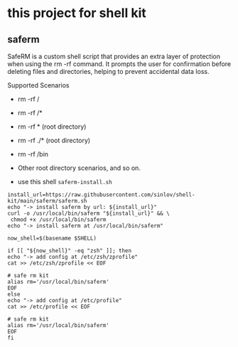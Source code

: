 # this project for shell kit

## saferm

SafeRM is a custom shell script that provides an extra layer of protection when using the rm -rf command. It prompts the user for confirmation before deleting files and directories, helping to prevent accidental data loss.

Supported Scenarios

- rm -rf /
- rm -rf /*
- rm -rf * (root directory)
- rm -rf ./* (root directory)
- rm -rf /bin
- Other root directory scenarios, and so on.

- use this shell  `saferm-install.sh`

```shell
install_url=https://raw.githubusercontent.com/sinlov/shell-kit/main/saferm/saferm.sh
echo "-> install saferm by url: ${install_url}"
curl -o /usr/local/bin/saferm "${install_url}" && \
 chmod +x /usr/local/bin/saferm
echo "-> install saferm at /usr/local/bin/saferm"

now_shell=$(basename $SHELL)

if [[ "${now_shell}" -eq "zsh" ]]; then
echo "-> add config at /etc/zsh/zprofile"
cat >> /etc/zsh/zprofile << EOF

# safe rm kit
alias rm='/usr/local/bin/saferm'
EOF
else
echo "-> add config at /etc/profile"
cat >> /etc/profile << EOF

# safe rm kit
alias rm='/usr/local/bin/saferm'
EOF
fi
```